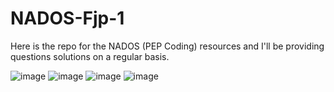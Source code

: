 # NADOS-Fjp-1
Here is the repo for the NADOS (PEP Coding) resources and I'll be providing questions solutions on a regular basis.

![image](https://user-images.githubusercontent.com/37300949/132252127-d1d04412-3d9a-4493-9358-ece0285f1652.png)
![image](https://user-images.githubusercontent.com/37300949/132252144-cf10aa3d-090f-45de-a2ee-9360bbb4efef.png)
![image](https://user-images.githubusercontent.com/37300949/132252153-807bcde3-6b3c-49d0-bdf8-eb8ccd373405.png)
![image](https://user-images.githubusercontent.com/37300949/132252163-04cb3d11-20a5-4250-87d9-71930d74c05d.png)

